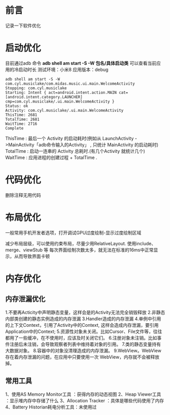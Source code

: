 
# 前言
记录一下软件优化


# 启动优化

目前通过adb 命令 **adb shell am start -S -W 包名/具体启动类**  可以查看当前应用的冷启动时长
测试环境：小米8
应用版本：debug
```
adb shell am start -S -W com.cyl.musiclake/com.midas.music.ui.main.WelcomeActivity
Stopping: com.cyl.musiclake
Starting: Intent { act=android.intent.action.MAIN cat=[android.intent.category.LAUNCHER] cmp=com.cyl.musiclake/.ui.main.WelcomeActivity }
Status: ok
Activity: com.cyl.musiclake/.ui.main.WelcomeActivity
ThisTime: 2681
TotalTime: 2681
WaitTime: 2716
Complete
```
ThisTime : 最后一个 Activity 的启动耗时(例如从 LaunchActivity - >MainActivity「adb命令输入的Activity」 , 只统计 MainActivity 的启动耗时)
TotalTime : 启动一连串的 Activity 总耗时.(有几个Activity 就统计几个)
WaitTime : 应用进程的创建过程 + TotalTime .


# 代码优化
删除注释无用代码

# 布局优化
一般常用手机开发者选项，打开调试GPU过度绘制-显示过度绘制区域

减少布局层级，可以使用约束布局，尽量少用RelativeLayout. 使用include、merge、viewStub 等
每次界面绘制次数太多，就无法在标准的16ms中正常显示，从而导致界面卡顿


# 内存优化

## 内存泄漏优化
1.不要再Acticity中声明静态变量，这样会是的Activity无法完全销毁释放
2.非静态内部类创建的静态实例造成的内存泄漏
3.Handler造成的内存泄漏
4.单例中引用的上下文Context，引用了Activity中的Context, 这样会造成内存泄漏，要引用Application中的Context;
5.资源性对象未关闭。比如Cursor、File文件等，往往都用了一些缓冲，在不使用时，应该及时关闭它们。
6.注册对象未注销。比如事件注册后未注销，会导致观察者列表中维持着对象的引用。
7.类的静态变量持有大数据对象。
8.容器中的对象没清理造成的内存泄漏。
9.WebView。WebView 存在着内存泄漏的问题，在应用中只要使用一次 WebView，内存就不会被释放掉。

## 常用工具
1、使用AS Memory Monitor工具 ：获得内存的动态视图
2、Heap Viewer工具 ：显示堆内存中存储了什么
3、Allocation Tracker ：具体是哪些代码使用了内存
4、Battery Historian耗电分析工具：未使用过
